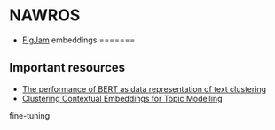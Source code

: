 # NAWROS
* [FigJam](https://www.figma.com/file/x8sfBE8TzB8G0DggZvxs7j/narwosNLP?node-id=909-183&t=xMgrWYFp4E86PRUP-0)
embeddings
=======

## Important resources
* [The performance of BERT as data representation of text clustering](https://journalofbigdata.springeropen.com/articles/10.1186/s40537-022-00564-9)
* [Clustering Contextual Embeddings for Topic Modelling](https://towardsdatascience.com/clustering-contextual-embeddings-for-topic-model-1fb15c45b1bd)

fine-tuning
